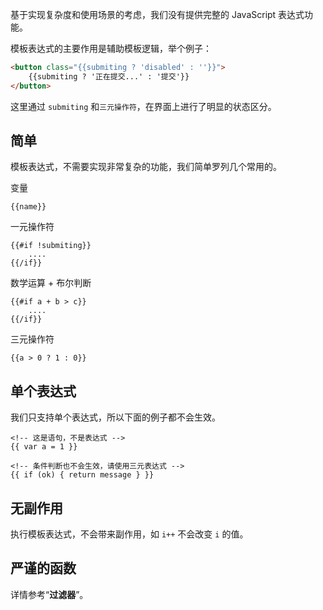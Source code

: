 基于实现复杂度和使用场景的考虑，我们没有提供完整的 JavaScript 表达式功能。

模板表达式的主要作用是辅助模板逻辑，举个例子：

```html
<button class="{{submiting ? 'disabled' : ''}}">
    {{submiting ? '正在提交...' : '提交'}}
</button>
```

这里通过 `submiting` 和`三元操作符`，在界面上进行了明显的状态区分。

## 简单

模板表达式，不需要实现非常复杂的功能，我们简单罗列几个常用的。

变量

```
{{name}}
```

一元操作符

```
{{#if !submiting}}
    ....
{{/if}}
```

数学运算 + 布尔判断

```
{{#if a + b > c}}
    ....
{{/if}}
```

三元操作符

```
{{a > 0 ? 1 : 0}}
```

## 单个表达式

我们只支持单个表达式，所以下面的例子都不会生效。

```
<!-- 这是语句，不是表达式 -->
{{ var a = 1 }}

<!-- 条件判断也不会生效，请使用三元表达式 -->
{{ if (ok) { return message } }}
```

## 无副作用

执行模板表达式，不会带来副作用，如 `i++` 不会改变 `i` 的值。

## 严谨的函数

详情参考“**过滤器**”。

